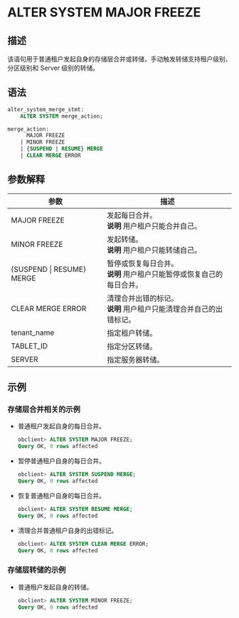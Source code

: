 # ALTER SYSTEM MAJOR FREEZE 



## 描述 

该语句用于普通租户发起自身的存储层合并或转储，手动触发转储支持租户级别、分区级别和 Server 级别的转储。


## 语法 

```sql
alter_system_merge_stmt:
    ALTER SYSTEM merge_action;

merge_action:
      MAJOR FREEZE   
    | MINOR FREEZE 
    | {SUSPEND | RESUME} MERGE 
    | CLEAR MERGE ERROR 
```





参数解释 
-------------------------



|          **参数**           |      **描述**      |
|---------------------------|------------------|
| MAJOR FREEZE              | 发起每日合并。<br>**说明** 用户租户只能合并自己。       |
| MINOR FREEZE              | 发起转储。 <br>**说明** 用户租户只能转储自己。           |
| {SUSPEND \| RESUME} MERGE | 暂停或恢复每日合并。<br>**说明** 用户租户只能暂停或恢复自己的每日合并。       |
| CLEAR MERGE ERROR         | 清理合并出错的标记。<br>**说明** 用户租户只能清理合并自己的出错标记。       |
| tenant_name               | 指定租户转储。          |
| TABLET_ID              | 指定分区转储。          |
| SERVER                    | 指定服务器转储。          |




## 示例 
### 存储层合并相关的示例

* 普通租户发起自身的每日合并。

  ```sql
  obclient> ALTER SYSTEM MAJOR FREEZE;
  Query OK, 0 rows affected
  ```

* 暂停普通租户自身的每日合并。

  ```sql
  obclient> ALTER SYSTEM SUSPEND MERGE;
  Query OK, 0 rows affected
  ```

* 恢复普通租户自身的每日合并。
  ```sql
  obclient> ALTER SYSTEM RESUME MERGE;
  Query OK, 0 rows affected
  ```

* 清理合并普通租户自身的出错标记。
  ```sql
  obclient> ALTER SYSTEM CLEAR MERGE ERROR;
  Query OK, 0 rows affected
  ```

### 存储层转储的示例

* 普通租户发起自身的转储。

  ```sql
  obclient> ALTER SYSTEM MINOR FREEZE;
  Query OK, 0 rows affected
  ```


